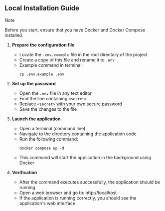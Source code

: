 ## Local Installation Guide
> [!NOTE]
> Before you start, ensure that you have Docker and Docker Compose installed.

1. **Prepare the configuration file**
   - Locate the `.env.example` file in the root directory of the project
   - Create a copy of this file and rename it to `.env`
   - Example command in terminal:
     ```
     cp .env.example .env
     ```

2. **Set up the password**
   - Open the `.env` file in any text editor
   - Find the line containing `<secret>`
   - Replace `<secret>` with your own secure password
   - Save the changes to the file

3. **Launch the application**
   - Open a terminal (command line)
   - Navigate to the directory containing the application code
   - Run the following command:
     ```
     docker compose up -d
     ```
   - This command will start the application in the background using Docker

4. **Verification**
   - After the command executes successfully, the application should be running
   - Open a web browser and go to: http://localhost
   - If the application is running correctly, you should see the application's web interface
